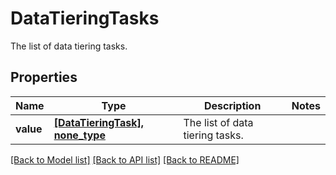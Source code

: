 # DataTieringTasks

The list of data tiering tasks.

## Properties
Name | Type | Description | Notes
------------ | ------------- | ------------- | -------------
**value** | [**[DataTieringTask], none_type**](DataTieringTask.md) | The list of data tiering tasks. | 

[[Back to Model list]](../README.md#documentation-for-models) [[Back to API list]](../README.md#documentation-for-api-endpoints) [[Back to README]](../README.md)


